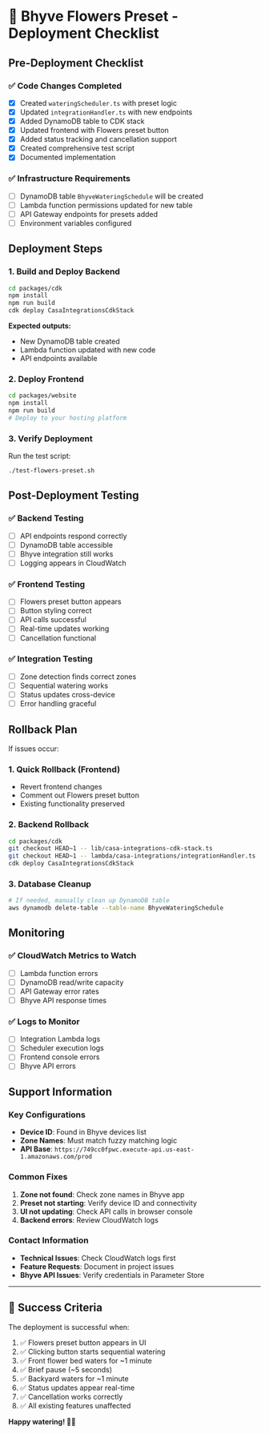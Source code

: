 # 🌸 Bhyve Flowers Preset - Deployment Checklist

## Pre-Deployment Checklist

### ✅ Code Changes Completed

- [x] Created `wateringScheduler.ts` with preset logic
- [x] Updated `integrationHandler.ts` with new endpoints
- [x] Added DynamoDB table to CDK stack
- [x] Updated frontend with Flowers preset button
- [x] Added status tracking and cancellation support
- [x] Created comprehensive test script
- [x] Documented implementation

### ✅ Infrastructure Requirements

- [ ] DynamoDB table `BhyveWateringSchedule` will be created
- [ ] Lambda function permissions updated for new table
- [ ] API Gateway endpoints for presets added
- [ ] Environment variables configured

## Deployment Steps

### 1. Build and Deploy Backend

```bash
cd packages/cdk
npm install
npm run build
cdk deploy CasaIntegrationsCdkStack
```

**Expected outputs:**
- New DynamoDB table created
- Lambda function updated with new code
- API endpoints available

### 2. Deploy Frontend

```bash
cd packages/website
npm install
npm run build
# Deploy to your hosting platform
```

### 3. Verify Deployment

Run the test script:
```bash
./test-flowers-preset.sh
```

## Post-Deployment Testing

### ✅ Backend Testing

- [ ] API endpoints respond correctly
- [ ] DynamoDB table accessible
- [ ] Bhyve integration still works
- [ ] Logging appears in CloudWatch

### ✅ Frontend Testing

- [ ] Flowers preset button appears
- [ ] Button styling correct
- [ ] API calls successful
- [ ] Real-time updates working
- [ ] Cancellation functional

### ✅ Integration Testing

- [ ] Zone detection finds correct zones
- [ ] Sequential watering works
- [ ] Status updates cross-device
- [ ] Error handling graceful

## Rollback Plan

If issues occur:

### 1. Quick Rollback (Frontend)
- Revert frontend changes
- Comment out Flowers preset button
- Existing functionality preserved

### 2. Backend Rollback
```bash
cd packages/cdk
git checkout HEAD~1 -- lib/casa-integrations-cdk-stack.ts
git checkout HEAD~1 -- lambda/casa-integrations/integrationHandler.ts
cdk deploy CasaIntegrationsCdkStack
```

### 3. Database Cleanup
```bash
# If needed, manually clean up DynamoDB table
aws dynamodb delete-table --table-name BhyveWateringSchedule
```

## Monitoring

### ✅ CloudWatch Metrics to Watch

- [ ] Lambda function errors
- [ ] DynamoDB read/write capacity
- [ ] API Gateway error rates
- [ ] Bhyve API response times

### ✅ Logs to Monitor

- [ ] Integration Lambda logs
- [ ] Scheduler execution logs
- [ ] Frontend console errors
- [ ] Bhyve API errors

## Support Information

### Key Configurations

- **Device ID**: Found in Bhyve devices list
- **Zone Names**: Must match fuzzy matching logic
- **API Base**: `https://749cc0fpwc.execute-api.us-east-1.amazonaws.com/prod`

### Common Fixes

1. **Zone not found**: Check zone names in Bhyve app
2. **Preset not starting**: Verify device ID and connectivity
3. **UI not updating**: Check API calls in browser console
4. **Backend errors**: Review CloudWatch logs

### Contact Information

- **Technical Issues**: Check CloudWatch logs first
- **Feature Requests**: Document in project issues
- **Bhyve API Issues**: Verify credentials in Parameter Store

---

## 🎉 Success Criteria

The deployment is successful when:

1. ✅ Flowers preset button appears in UI
2. ✅ Clicking button starts sequential watering
3. ✅ Front flower bed waters for ~1 minute
4. ✅ Brief pause (~5 seconds)
5. ✅ Backyard waters for ~1 minute
6. ✅ Status updates appear real-time
7. ✅ Cancellation works correctly
8. ✅ All existing features unaffected

**Happy watering! 🌸💧**
